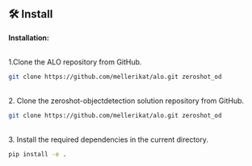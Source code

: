 
## :hammer_and_wrench: Install 


**Installation:**

<br>
1.Clone the ALO repository from GitHub.

```bash
git clone https://github.com/mellerikat/alo.git zeroshot_od
```

<br>
2. Clone the zeroshot-objectdetection solution repository from GitHub.

```bash
git clone https://github.com/mellerikat/alo.git zeroshot_od
```

<br>
3. Install the required dependencies in the current directory.

```bash
pip install -e .
```
